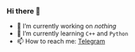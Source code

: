 ### Hi there 👋


- 🔭 I’m currently working on *nothing*
- 🌱 I’m currently learning `C++` and `Python`
- 📫 How to reach me: [Telegram](https://t.me/Gusorain)
